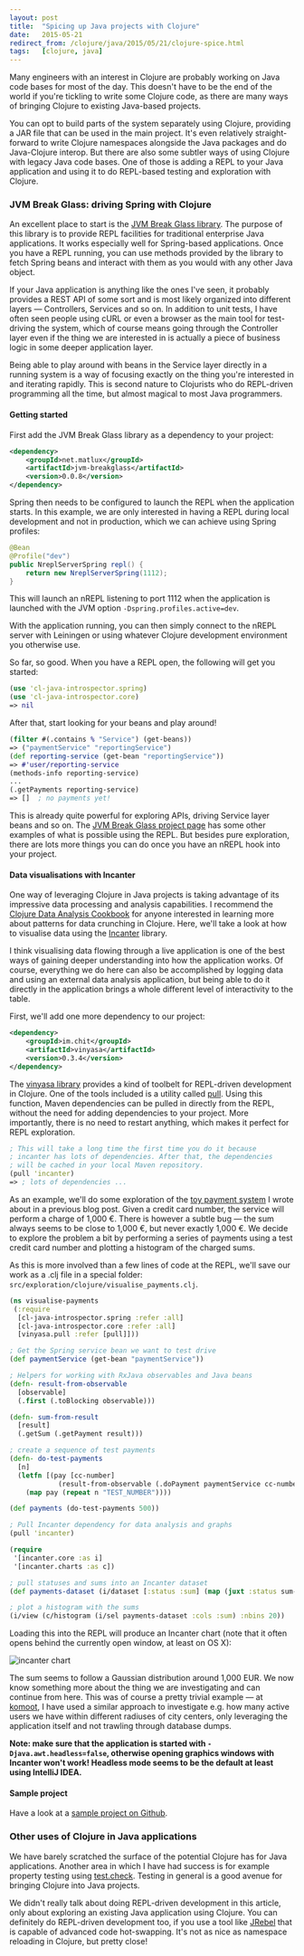 ```yaml
---
layout: post
title:  "Spicing up Java projects with Clojure"
date:   2015-05-21
redirect_from: /clojure/java/2015/05/21/clojure-spice.html
tags:   [clojure, java]
---
```


Many engineers with an interest in Clojure are probably working on Java code bases for most of the day. 
This doesn't have to be the end of the world if you're tickling to write some Clojure code, as there are many ways of 
bringing Clojure to existing Java-based projects. 

You can opt to build parts of the system separately using Clojure, providing a JAR file that can be used 
in the main project. It's even relatively straight-forward to write Clojure namespaces alongside the 
Java packages and do Java-Clojure interop. But there are also some subtler ways of using Clojure with
legacy Java code bases. One of those is adding a REPL to your Java application and using it to do
REPL-based testing and exploration with Clojure. 

### JVM Break Glass: driving Spring with Clojure

An excellent place to start is the [JVM Break Glass library](https://github.com/matlux/jvm-breakglass). The purpose of this library is to provide
REPL facilities for traditional enterprise Java applications. It works especially well for Spring-based
applications. Once you have a REPL running, you can use methods provided by the library to fetch
Spring beans and interact with them as you would with any other Java object. 

If your Java application is anything like the ones I've seen, it probably provides a REST API of some
sort and is most likely organized into different layers — Controllers, Services and so on. In addition
to unit tests, I have often seen people using cURL or even a browser as the main tool for test-driving 
the system, which of course means going through the Controller layer even if the thing we are interested 
in is actually a piece of business logic in some deeper application layer. 

Being able to play around with beans in the Service layer directly in a running system is a 
way of focusing exactly on the thing you're interested in and iterating rapidly. This is second
nature to Clojurists who do REPL-driven programming all the time, but almost magical to most
Java programmers.

#### Getting started

First add the JVM Break Glass library as a dependency to your project:

```xml
<dependency>
    <groupId>net.matlux</groupId>
    <artifactId>jvm-breakglass</artifactId>
    <version>0.0.8</version>
</dependency>
```

Spring then needs to be configured to launch the REPL when the application starts.
In this example, we are only interested in having a REPL during local development and not in production,
which we can achieve using Spring profiles:

```java
@Bean
@Profile("dev")
public NreplServerSpring repl() {
    return new NreplServerSpring(1112);
}
```

This will launch an nREPL listening to port 1112 when the application is launched with the JVM option `-Dspring.profiles.active=dev`. 

With the application running, you can then simply connect to the nREPL server with Leiningen or using whatever 
Clojure development environment you otherwise use. 

So far, so good. When you have a REPL open, the following will get you started:

```clojure
(use 'cl-java-introspector.spring)
(use 'cl-java-introspector.core)
=> nil
```

After that, start looking for your beans and play around!

```clojure
(filter #(.contains % "Service") (get-beans))
=> ("paymentService" "reportingService")
(def reporting-service (get-bean "reportingService"))
=> #'user/reporting-service
(methods-info reporting-service)
...
(.getPayments reporting-service)
=> []  ; no payments yet!
```

This is already quite powerful for exploring APIs, driving Service layer beans and so on. The [JVM Break Glass project page](https://github.com/matlux/jvm-breakglass) has some other examples of what is possible using the REPL. But besides pure exploration, there are lots more things you can do once you have an nREPL hook into your project.

#### Data visualisations with Incanter

One way of leveraging Clojure in Java projects is taking advantage of its impressive data processing and analysis capabilities. 
I recommend the [Clojure Data Analysis Cookbook](https://www.packtpub.com/big-data-and-business-intelligence/clojure-data-analysis-cookbook) for anyone interested in learning more about patterns for data crunching
in Clojure. Here, we'll take a look at how to visualise data using the [Incanter](http://incanter.org/) library. 

I think visualising data flowing through a live application is one of the best ways of gaining deeper understanding
into how the application works. Of course, everything we do here can also be accomplished by logging data and using 
an external data analysis application, but being able to do it directly in the application brings a whole different
level of interactivity to the table.

First, we'll add one more dependency to our project:

```xml
<dependency>
    <groupId>im.chit</groupId>
    <artifactId>vinyasa</artifactId>
    <version>0.3.4</version>
</dependency>
```

The [vinyasa library](https://github.com/zcaudate/vinyasa) provides a kind of toolbelt for REPL-driven development in Clojure. One of the tools included is a
utility called [pull](https://github.com/zcaudate/vinyasa#pull). Using this function, Maven dependencies can be pulled in directly from the REPL,
without the need for adding dependencies to your project. More importantly, there is no need to restart anything, which makes it perfect
for REPL exploration.

```clojure
; This will take a long time the first time you do it because 
; incanter has lots of dependencies. After that, the dependencies 
; will be cached in your local Maven repository. 
(pull 'incanter)
=> ; lots of dependencies ...
```

As an example, we'll do some exploration of the [toy payment system](http://jstaffans.github.io/blog/2015/03/16/spring-boot.html) I wrote about in a previous blog post.
Given a credit card number, the service will perform a charge of 1,000 €. There is however a subtle bug — the sum always seems to be close to 1,000 €, but never exactly 1,000 €.
We decide to explore the problem a bit by performing a series of payments using a test credit card number and plotting a histogram of the charged sums.

As this is more involved than a few lines of code at the REPL, we'll save our work as a .clj file in a special folder: `src/exploration/clojure/visualise_payments.clj`. 

```clojure
(ns visualise-payments
 (:require
  [cl-java-introspector.spring :refer :all]
  [cl-java-introspector.core :refer :all]
  [vinyasa.pull :refer [pull]]))

; Get the Spring service bean we want to test drive
(def paymentService (get-bean "paymentService"))

; Helpers for working with RxJava observables and Java beans
(defn- result-from-observable
  [observable]
  (.first (.toBlocking observable)))

(defn- sum-from-result
  [result]
  (.getSum (.getPayment result)))

; create a sequence of test payments 
(defn- do-test-payments
  [n]
  (letfn [(pay [cc-number]
            (result-from-observable (.doPayment paymentService cc-number)))]
    (map pay (repeat n "TEST_NUMBER"))))

(def payments (do-test-payments 500))

; Pull Incanter dependency for data analysis and graphs
(pull 'incanter)

(require
 '[incanter.core :as i]
 '[incanter.charts :as c])

; pull statuses and sums into an Incanter dataset
(def payments-dataset (i/dataset [:status :sum] (map (juxt :status sum-from-result) payments)))

; plot a histogram with the sums
(i/view (c/histogram (i/sel payments-dataset :cols :sum) :nbins 20))
```

Loading this into the REPL will produce an Incanter chart (note that it often opens behind the currently open window, at least on OS X):

![incanter chart](/images/incanter.png)

The sum seems to follow a Gaussian distribution around 1,000 EUR. We now know something more about the thing we are investigating 
and can continue from here. This was of course a pretty trivial example — at [komoot](https://www.komoot.de), I have used a similar 
approach to investigate e.g. how many active users we have within different radiuses of city centers, only leveraging the application itself 
and not trawling through database dumps.

**Note: make sure that the application is started with `-Djava.awt.headless=false`, otherwise opening graphics windows with Incanter won't work! 
Headless mode seems to be the default at least using IntelliJ IDEA.**

#### Sample project

Have a look at a [sample project on Github](https://github.com/jstaffans/pay-me-spring-boot).

### Other uses of Clojure in Java applications

We have barely scratched the surface of the potential Clojure has for Java applications. Another area in which I have had 
success is for example property testing using [test.check](https://github.com/clojure/test.check). Testing in general
is a good avenue for bringing Clojure into Java projects. 

We didn't really talk about doing REPL-driven development in this article, only about exploring an existing Java
application using Clojure. You can definitely do REPL-driven development too, if you use a tool like [JRebel](http://zeroturnaround.com/software/jrebel/)
that is capable of advanced code hot-swapping. It's not as nice as namespace reloading in Clojure, but pretty close!


